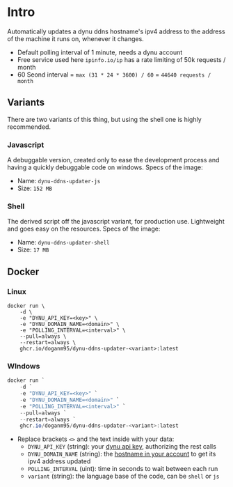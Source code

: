# Intro

Automatically updates a dynu ddns hostname's ipv4 address to the address of the machine it runs on, whenever it changes.  

- Default polling interval of 1 minute, needs a dynu account
- Free service used here `ipinfo.io/ip` has a rate limiting of 50k requests / month
- 60 Seond interval = `max (31 * 24 * 3600) / 60` = `44640 requests / month`

## Variants

There are two variants of this thing, but using the shell one is highly recommended.

### Javascript

A debuggable version, created only to ease the development process and having a quickly debuggable code on windows. 
Specs of the image:
- Name: `dynu-ddns-updater-js`
- Size: `152 MB`

### Shell

The derived script off the javascript variant, for production use. Lightweight and goes easy on the resources.
Specs of the image:
- Name: `dynu-ddns-updater-shell`
- Size: `17 MB`

## Docker

### Linux

```shell
docker run \
    -d \
    -e "DYNU_API_KEY=<key>" \
    -e "DYNU_DOMAIN_NAME=<domain>" \
    -e "POLLING_INTERVAL=<interval>" \
    --pull=always \
    --restart=always \
    ghcr.io/doganm95/dynu-ddns-updater-<variant>:latest
```

### WIndows

```powershell
docker run `
    -d `
    -e "DYNU_API_KEY=<key>" `
    -e "DYNU_DOMAIN_NAME=<domain>" `
    -e "POLLING_INTERVAL=<interval>" `
    --pull=always `
    --restart=always `
    ghcr.io/doganm95/dynu-ddns-updater-<variant>:latest
```

- Replace brackets `<>` and the text inside with your data:
  - `DYNU_API_KEY` (string): your [dynu api key](https://www.dynu.com/en-US/ControlPanel/APICredentials), authorizing the rest calls
  - `DYNU_DOMAIN_NAME` (string): the [hostname in your account](https://www.dynu.com/en-US/ControlPanel/DDNS) to get its ipv4 address updated
  - `POLLING_INTERVAL` (uint): time in seconds to wait between each run
  - `variant` (string): the language base of the code, can be `shell` or `js`
